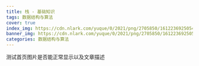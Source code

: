 ```yaml
---
title: 栈 - 基础知识
tags: 数据结构与算法
cover: true
index_img: https://cdn.nlark.com/yuque/0/2021/png/2705850/1612236925054-f7e99dfb-004a-4be1-aee6-aacfbdabd331.png#align=left&display=inline&height=314&margin=%5Bobject%20Object%5D&name=image.png&originHeight=314&originWidth=342&size=23754&status=done&style=none&width=342
banner_img: https://cdn.nlark.com/yuque/0/2021/png/2705850/1612236925054-f7e99dfb-004a-4be1-aee6-aacfbdabd331.png#align=left&display=inline&height=314&margin=%5Bobject%20Object%5D&name=image.png&originHeight=314&originWidth=342&size=23754&status=done&style=none&width=342
categories: 数据结构与算法
---
```


<!-- more -->
测试首页图片是否能正常显示以及文章描述